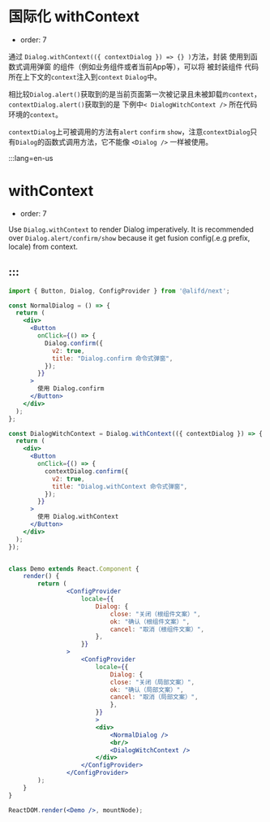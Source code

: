 # 国际化 withContext

- order: 7

通过 `Dialog.withContext(({ contextDialog }) => {} )`方法，封装 使用到函数式调用弹窗 的组件（例如业务组件或者当前App等），可以将 被封装组件 代码所在上下文的`context`注入到`context` `Dialog`中。

相比较`Dialog.alert()`获取到的是当前页面第一次被记录且未被卸载`的context`，`contextDialog.alert()`获取到的是 下例中`< DialogWitchContext />` 所在代码环境的`context`。

`contextDialog`上可被调用的方法有`alert` `confirm` `show`，注意`contextDialog`只有`Dialog`的函数式调用方法，它不能像 `<Dialog />` 一样被使用。

:::lang=en-us
# withContext

- order: 7

Use `Dialog.withContext` to render Dialog imperatively. It is recommended over `Dialog.alert/confirm/show` because it get fusion config(.e.g prefix, locale) from context.

:::
---

````jsx
import { Button, Dialog, ConfigProvider } from '@alifd/next';

const NormalDialog = () => {
  return (
    <div>
      <Button
        onClick={() => {
          Dialog.confirm({
            v2: true,
            title: "Dialog.confirm 命令式弹窗",
          });
        }}
      >
        使用 Dialog.confirm
      </Button>
    </div>
  );
};

const DialogWitchContext = Dialog.withContext(({ contextDialog }) => {
  return (
    <div>
      <Button
        onClick={() => {
          contextDialog.confirm({
            v2: true,
            title: "Dialog.withContext 命令式弹窗",
          });
        }}
      >
        使用 Dialog.withContext
      </Button>
    </div>
  );
});


class Demo extends React.Component {
    render() {
        return (
                <ConfigProvider
                    locale={{
                        Dialog: {
                            close: "关闭（根组件文案）",
                            ok: "确认（根组件文案）",
                            cancel: "取消（根组件文案）",
                        },
                    }}
                >
                    <ConfigProvider
                        locale={{
                            Dialog: {
                            close: "关闭（局部文案）",
                            ok: "确认（局部文案）",
                            cancel: "取消（局部文案）",
                            },
                        }}
                        >
                        <div>
                            <NormalDialog />
                            <br/>
                            <DialogWitchContext />
                        </div>
                    </ConfigProvider>
                </ConfigProvider>
        );
    }
}

ReactDOM.render(<Demo />, mountNode);
````
